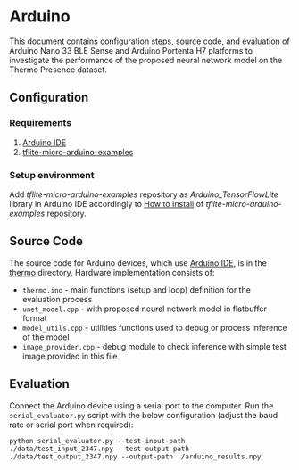 # Arduino

This document contains configuration steps, source code, and evaluation of Arduino Nano 33 BLE Sense and Arduino Portenta H7 platforms to investigate the performance of the proposed neural network model on the Thermo Presence dataset.

## Configuration

### Requirements

1. [Arduino IDE](https://www.arduino.cc/en/software)
2. [tflite-micro-arduino-examples](https://github.com/tensorflow/tflite-micro-arduino-examples)

### Setup environment

Add *tflite-micro-arduino-examples* repository as *Arduino_TensorFlowLite* library in Arduino IDE accordingly to [How to Install](https://github.com/tensorflow/tflite-micro-arduino-examples/blob/main/README.md#how-to-install) of *tflite-micro-arduino-examples* repository.

## Source Code

The source code for Arduino devices, which use [Arduino IDE](https://www.arduino.cc/en/software), is in the [thermo](./thermo) directory. Hardware implementation consists of:
- `thermo.ino` - main functions (setup and loop) definition for the evaluation process
- `unet_model.cpp` - with proposed neural network model in flatbuffer format
- `model_utils.cpp` - utilities functions used to debug or process inference of the model 
- `image_provider.cpp` - debug module to check inference with simple test image provided in this file

## Evaluation

Connect the Arduino device using a serial port to the computer. Run the `serial_evaluator.py` script with the below configuration (adjust the baud rate or serial port when required): 

```console
python serial_evaluator.py --test-input-path ./data/test_input_2347.npy --test-output-path ./data/test_output_2347.npy --output-path ./arduino_results.npy 
```
